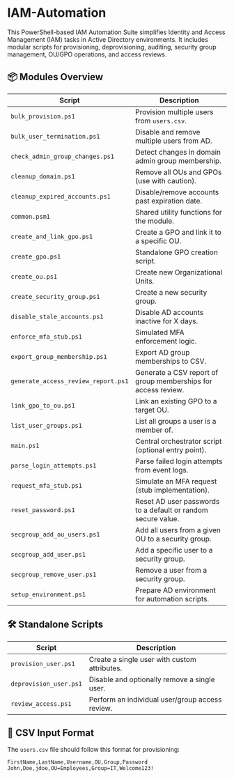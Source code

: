 # IAM-Automation

This PowerShell-based IAM Automation Suite simplifies Identity and Access Management (IAM) tasks in Active Directory environments. It includes modular scripts for provisioning, deprovisioning, auditing, security group management, OU/GPO operations, and access reviews.

## 📦 Modules Overview

| Script                             | Description |
|------------------------------------|-------------|
| `bulk_provision.ps1`               | Provision multiple users from `users.csv`. |
| `bulk_user_termination.ps1`        | Disable and remove multiple users from AD. |
| `check_admin_group_changes.ps1`    | Detect changes in domain admin group membership. |
| `cleanup_domain.ps1`               | Remove all OUs and GPOs (use with caution). |
| `cleanup_expired_accounts.ps1`     | Disable/remove accounts past expiration date. |
| `common.psm1`                      | Shared utility functions for the module. |
| `create_and_link_gpo.ps1`          | Create a GPO and link it to a specific OU. |
| `create_gpo.ps1`                   | Standalone GPO creation script. |
| `create_ou.ps1`                    | Create new Organizational Units. |
| `create_security_group.ps1`        | Create a new security group. |
| `disable_stale_accounts.ps1`       | Disable AD accounts inactive for X days. |
| `enforce_mfa_stub.ps1`             | Simulated MFA enforcement logic. |
| `export_group_membership.ps1`      | Export AD group memberships to CSV. |
| `generate_access_review_report.ps1`| Generate a CSV report of group memberships for access review. |
| `link_gpo_to_ou.ps1`               | Link an existing GPO to a target OU. |
| `list_user_groups.ps1`             | List all groups a user is a member of. |
| `main.ps1`                         | Central orchestrator script (optional entry point). |
| `parse_login_attempts.ps1`         | Parse failed login attempts from event logs. |
| `request_mfa_stub.ps1`             | Simulate an MFA request (stub implementation). |
| `reset_password.ps1`               | Reset AD user passwords to a default or random secure value. |
| `secgroup_add_ou_users.ps1`        | Add all users from a given OU to a security group. |
| `secgroup_add_user.ps1`            | Add a specific user to a security group. |
| `secgroup_remove_user.ps1`         | Remove a user from a security group. |
| `setup_environment.ps1`            | Prepare AD environment for automation scripts. |

## 🛠 Standalone Scripts

| Script                | Description |
|------------------------|-------------|
| `provision_user.ps1`   | Create a single user with custom attributes. |
| `deprovision_user.ps1` | Disable and optionally remove a single user. |
| `review_access.ps1`    | Perform an individual user/group access review. |

## 📄 CSV Input Format

The `users.csv` file should follow this format for provisioning:

```csv
FirstName,LastName,Username,OU,Group,Password
John,Doe,jdoe,OU=Employees,Group=IT,Welcome123!
